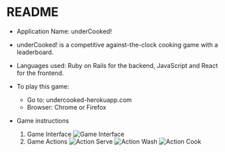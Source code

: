 # README

* Application Name: underCooked!

* underCooked! is a competitive against-the-clock cooking game with a leaderboard.

* Languages used: Ruby on Rails for the backend, JavaScript and React for the frontend.

* To play this game:
  - Go to: undercooked-herokuapp.com
  - Browser: Chrome or Firefox

* Game instructions
  1. Game Interface
    ![Game Interface](https://i.ibb.co/jkfgPSn/new-game-interface.png)
  2. Game Actions
    ![Action Serve](https://i.ibb.co/k4Sc53Y/new-serve-action.png)
    ![Action Wash](https://i.ibb.co/qDqDh0y/new-wash-action.png)
    ![Action Cook](https://i.ibb.co/S0VDMCd/new-cook-action.png)
